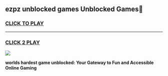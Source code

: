 
## ezpz unblocked games Unblocked Games👋
<h3>
<a href="https://premium.freeplayer.one?title=ezpz_unblocked_games&ref=16F">CLICK TO PLAY</a></h3>
<hr>

<h3>
<a href="https://premium.freeplayer.one?title=ezpz_unblocked_games&ref=16F">CLICK 2 PLAY</a>
  
</h3>

<a href="https://premium.freeplayer.one?title=ezpz_unblocked_games&ref=16F/"><img src="https://clearcache.store/games.png"></a>


**worlds hardest game unblocked: Your Gateway to Fun and Accessible Online Gaming**
